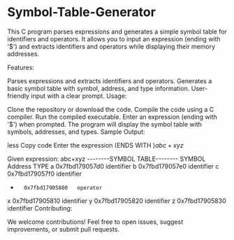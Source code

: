 # Symbol-Table-Generator
This C program parses expressions and generates a simple symbol table for identifiers and operators. It allows you to input an expression (ending with '$') and extracts identifiers and operators while displaying their memory addresses.

Features:

Parses expressions and extracts identifiers and operators.
Generates a basic symbol table with symbol, address, and type information.
User-friendly input with a clear prompt.
Usage:

Clone the repository or download the code.
Compile the code using a C compiler.
Run the compiled executable.
Enter an expression (ending with '$') when prompted.
The program will display the symbol table with symbols, addresses, and types.
Sample Output:

less
Copy code
Enter the expression (ENDS WITH $)
abc+xyz$

Given expression: abc+xyz
--------SYMBOL TABLE--------
SYMBOL   Address   TYPE
a       0x7fbd179057d0   identifier
b       0x7fbd179057e0   identifier
c       0x7fbd179057f0   identifier
+       0x7fbd17905800   operator
x       0x7fbd17905810   identifier
y       0x7fbd17905820   identifier
z       0x7fbd17905830   identifier
Contributing:

We welcome contributions! Feel free to open issues, suggest improvements, or submit pull requests.
